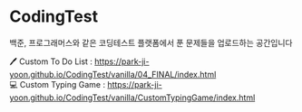 # CodingTest
백준, 프로그래머스와 같은 코딩테스트 플랫폼에서 푼 문제들을 업로드하는 공간입니다

🖊️ Custom To Do List :  https://park-ji-yoon.github.io/CodingTest/vanilla/04_FINAL/index.html<br>
💻 Custom Typing Game : https://park-ji-yoon.github.io/CodingTest/vanilla/CustomTypingGame/index.html
